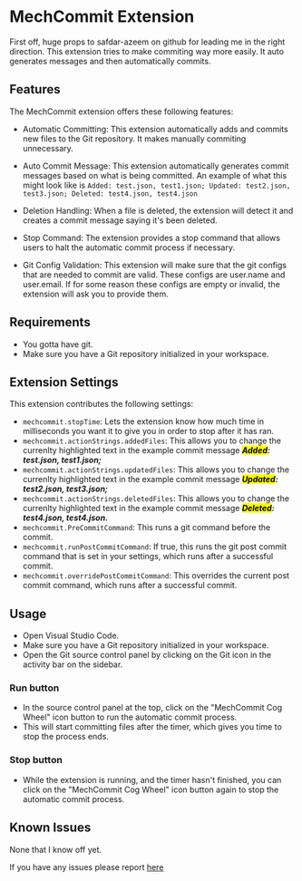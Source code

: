 # MechCommit Extension

First off, huge props to safdar-azeem on github for leading me in the right direction.
This extension tries to make commiting way more easily. It auto generates messages and then automatically commits.

## Features

The MechCommit extension offers these following features:

-   Automatic Committing: This extension automatically adds and commits new files to the Git repository. It makes manually commiting unnecessary.

-   Auto Commit Message: This extension automatically generates commit messages based on what is being committed. An example of what this might look like is `Added: test.json, test1.json; Updated: test2.json, test3.json; Deleted: test4.json, test4.json`

-   Deletion Handling: When a file is deleted, the extension will detect it and creates a commit message saying it's been deleted.

-   Stop Command: The extension provides a stop command that allows users to halt the automatic commit process if necessary.

-   Git Config Validation: This extension will make sure that the git configs that are needed to commit are valid. These configs are user.name and user.email. If for some reason these configs are empty or invalid, the extension will ask you to provide them.

## Requirements

-   You gotta have git.
-   Make sure you have a Git repository initialized in your workspace.

## Extension Settings

This extension contributes the following settings:

-   `mechcommit.stopTime`: Lets the extension know how much time in milliseconds you want it to give you in order to stop after it has ran.
-   `mechcommit.actionStrings.addedFiles`: This allows you to change the currenlty highlighted text in the example commit message **_<mark style="background: yellow" >Added</mark>: test.json, test1.json;_**
-   `mechcommit.actionStrings.updatedFiles`: This allows you to change the currenlty highlighted text in the example commit message **_<mark style="background: yellow" >Updated</mark>: test2.json, test3.json;_**
-   `mechcommit.actionStrings.deletedFiles`: This allows you to change the currenlty highlighted text in the example commit message **_<mark style="background: yellow" >Deleted</mark>: test4.json, test4.json._**
-   `mechcommit.PreCommitCommand`: This runs a git command before the commit.
-   `mechcommit.runPostCommitCommand`: If true, this runs the git post commit command that is set in your settings, which runs after a successful commit.
-   `mechcommit.overridePostCommitCommand`: This overrides the current post commit command, which runs after a successful commit.

## Usage

-   Open Visual Studio Code.
-   Make sure you have a Git repository initialized in your workspace.
-   Open the Git source control panel by clicking on the Git icon in the activity bar on the sidebar.

### Run button

-   In the source control panel at the top, click on the "MechCommit Cog Wheel" icon button to run the automatic commit process.
-   This will start committing files after the timer, which gives you time to stop the process ends.

### Stop button

-   While the extension is running, and the timer hasn't finished, you can click on the "MechCommit Cog Wheel" icon button again to stop the automatic commit process.

## Known Issues

None that I know off yet.

If you have any issues please report [here](https://github.com/Maximon9/mechcommit/issues)
